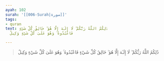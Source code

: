 ```yaml
---
ayah: 102
surah: '[[006-Surah|سورة]]'
tags:
- quran
text: ذَٰلِكُمُ اللَّهُ رَبُّكُمْ ۖ لَا إِلَـٰهَ إِلَّا هُوَ ۖ خَالِقُ كُلِّ شَيْءٍ
  فَاعْبُدُوهُ ۚ وَهُوَ عَلَىٰ كُلِّ شَيْءٍ وَكِيلٌ

---
```

> ذَٰلِكُمُ اللَّهُ رَبُّكُمْ ۖ لَا إِلَـٰهَ إِلَّا هُوَ ۖ خَالِقُ كُلِّ شَيْءٍ فَاعْبُدُوهُ ۚ وَهُوَ عَلَىٰ كُلِّ شَيْءٍ وَكِيلٌ
